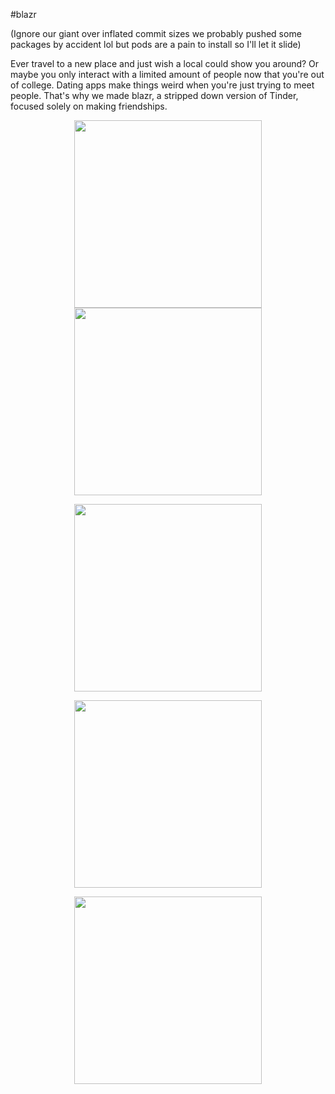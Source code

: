#blazr

(Ignore our giant over inflated commit sizes we probably pushed some packages by accident lol but pods are a pain to install so I'll let it slide)

Ever travel to a new place and just wish a local could show you around? Or maybe you only interact with a limited amount of people now that you're out of college. Dating apps make things weird when you're just trying to meet people. That's why we made blazr, a stripped down version of Tinder, focused solely on making friendships. 

<p align="center">
<img height="300" src="https://user-images.githubusercontent.com/8741833/39400336-86d97f1c-4afc-11e8-8ce1-ecfdcb640a9c.PNG">

<img height="300" src="https://user-images.githubusercontent.com/8741833/39400350-a884860c-4afc-11e8-88ee-eda4baac580e.PNG">
</p>
<p align="center">
<img height="300" src="https://user-images.githubusercontent.com/8741833/39400355-b1203248-4afc-11e8-82a9-9abc13ed2665.PNG">
</p>
<p align="center">
<img height="300" src="https://user-images.githubusercontent.com/8741833/39400361-cd0ebae2-4afc-11e8-9670-a0ea26f8d153.PNG">
</p>
<p align="center">
<img height="300" src="https://user-images.githubusercontent.com/8741833/39400363-d1b13124-4afc-11e8-88da-bd45f10d27bc.PNG">
</p>

